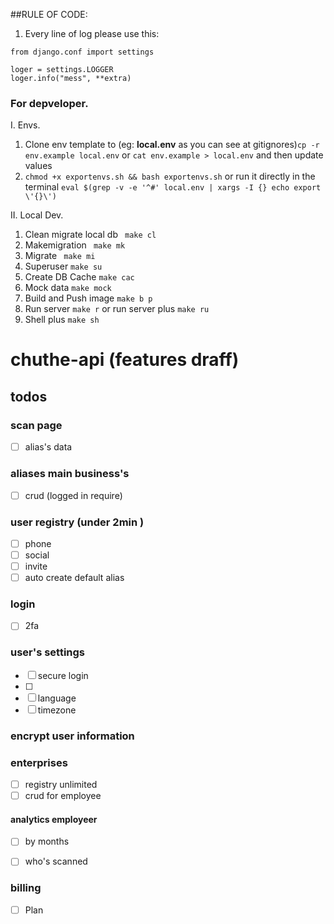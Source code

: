 ##RULE OF CODE:
1. Every line of log please use this: 
```shell
from django.conf import settings

loger = settings.LOGGER
loger.info("mess", **extra)
```
### For depveloper.
I. Envs.
1. Clone env template to (eg: **local.env** as you can see at gitignores)`cp -r env.example local.env` or `cat env.example > local.env` and then update values
2. `chmod +x exportenvs.sh && bash exportenvs.sh` or run it directly in the terminal `eval $(grep -v -e '^#' local.env | xargs -I {} echo export \'{}\')`

II. Local Dev.
1. Clean migrate local db ``` make cl```
2. Makemigration  ``` make mk```
3. Migrate  ``` make mi```
4. Superuser ```make su```
5. Create DB Cache ```make cac```
6. Mock data ```make mock```
7. Build and Push image ```make b p```
8. Run server ```make r``` or run server plus ```make ru```
9. Shell plus ```make sh```

# chuthe-api (features draff)
## todos
### scan page
- [ ] alias's data

### aliases main business's
- [ ] crud (logged in require)

### user registry (under 2min )
- [ ] phone
- [ ] social
- [ ] invite
- [ ] auto create default alias

### login
- [ ] 2fa

### user's settings
- [ ] secure login
- [ ] 
- [ ] language 
- [ ] timezone

### encrypt user information 

### enterprises
- [ ] registry unlimited 
- [ ] crud for employee
#### analytics employeer 
- [ ] by months
- [ ] who's scanned 


### billing
- [ ] Plan
